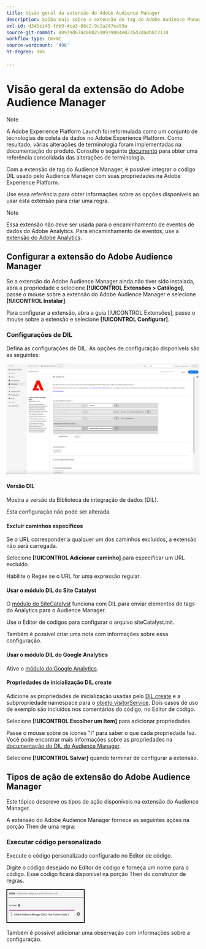 ```yaml
---
title: Visão geral da extensão do Adobe Audience Manager
description: Saiba mais sobre a extensão de tag do Adobe Audience Manager na Adobe Experience Platform.
exl-id: d345e145-fdb9-4ca3-88c2-9c2a247ea59a
source-git-commit: 88939d674c0002590939004e0235d3da8b072118
workflow-type: tm+mt
source-wordcount: '496'
ht-degree: 96%

---
```


# Visão geral da extensão do Adobe Audience Manager

>[!NOTE]
>
>A Adobe Experience Platform Launch foi reformulada como um conjunto de tecnologias de coleta de dados no Adobe Experience Platform. Como resultado, várias alterações de terminologia foram implementadas na documentação do produto. Consulte o seguinte [documento](../../../term-updates.md) para obter uma referência consolidada das alterações de terminologia.

Com a extensão de tag do Audience Manager, é possível integrar o código DIL usado pelo Audience Manager com suas propriedades na Adobe Experience Platform.

Use essa referência para obter informações sobre as opções disponíveis ao usar esta extensão para criar uma regra.

>[!NOTE]
>
>Essa extensão não deve ser usada para o encaminhamento de eventos de dados do Adobe Analytics. Para encaminhamento de eventos, use a [extensão do Adobe Analytics](../analytics/overview.md).

## Configurar a extensão do Adobe Audience Manager

Se a extensão do Adobe Audience Manager ainda não tiver sido instalada, abra a propriedade e selecione **[!UICONTROL Extensões > Catálogo]**, passe o mouse sobre a extensão do Adobe Audience Manager e selecione **[!UICONTROL Instalar]**.

Para configurar a extensão, abra a guia [!UICONTROL Extensões], passe o mouse sobre a extensão e selecione **[!UICONTROL Configurar]**.

### Configurações de DIL

Defina as configurações de DIL. As opções de configuração disponíveis são as seguintes:

![](../../../images/ext-aam-config.png)

#### Versão DIL

Mostra a versão da Biblioteca de integração de dados (DIL).

Esta configuração não pode ser alterada.

#### Excluir caminhos específicos

Se o URL corresponder a qualquer um dos caminhos excluídos, a extensão não será carregada.

Selecione **[!UICONTROL Adicionar caminho]** para especificar um URL excluído.

Habilite o Regex se o URL for uma expressão regular.

#### Usar o módulo DIL do Site Catalyst

O [módulo do SiteCatalyst](https://experiencecloud.adobe.com/resources/help/pt_BR/aam/r_dil_sc_init.html) funciona com DIL para enviar elementos de tags do Analytics para o Audience Manager.

Use o Editor de códigos para configurar o arquivo siteCatalyst.init.

Também é possível criar uma nota com informações sobre essa configuração.

#### Usar o módulo DIL do Google Analytics

Ative o [módulo do Google Analytics](https://experiencecloud.adobe.com/resources/help/pt_BR/aam/dil-google-universal-analytics.html).

#### Propriedades de inicialização DIL.create

Adicione as propriedades de inicialização usadas pelo [DIL.create](https://experiencecloud.adobe.com/resources/help/pt_BR/aam/r_dil_create.html) e a subpropriedade namespace para o [objeto visitorService](https://experiencecloud.adobe.com/resources/help/pt_BR/aam/r_dil_visitor_service.html). Dois casos de uso de exemplo são incluídos nos comentários do código, no Editor de código.

Selecione **[!UICONTROL Escolher um Item]** para adicionar propriedades.

Passe o mouse sobre os ícones &quot;i&quot; para saber o que cada propriedade faz. Você pode encontrar mais informações sobre as propriedades na [documentação do DIL do Audience Manager](https://experiencecloud.adobe.com/resources/help/pt_BR/aam/r_dil_create.html).

Selecione **[!UICONTROL Salvar]** quando terminar de configurar a extensão.

## Tipos de ação de extensão do Adobe Audience Manager

Este tópico descreve os tipos de ação disponíveis na extensão do Audience Manager.

A extensão do Adobe Audience Manager fornece as seguintes ações na porção Then de uma regra:

### Executar código personalizado

Execute o código personalizado configurado no Editor de código.

Digite o código desejado no Editor de código e forneça um nome para o código. Esse código ficará disponível na porção Then do construtor de regras.

![](../../../images/ext-aam-then.png)

Também é possível adicionar uma observação com informações sobre a configuração.
